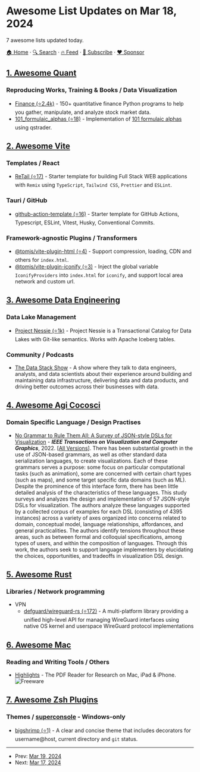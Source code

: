 # Awesome List Updates on Mar 18, 2024

7 awesome lists updated today.

[🏠 Home](/README.md) · [🔍 Search](https://www.trackawesomelist.com/search/) · [🔥 Feed](https://www.trackawesomelist.com/rss.xml) · [📮 Subscribe](https://trackawesomelist.us17.list-manage.com/subscribe?u=d2f0117aa829c83a63ec63c2f&id=36a103854c) · [❤️  Sponsor](https://github.com/sponsors/theowenyoung)



## [1. Awesome Quant](/content/wilsonfreitas/awesome-quant/README.md)

### Reproducing Works, Training & Books / Data Visualization

*   [Finance (⭐2.4k)](https://github.com/shashankvemuri/Finance) - 150+ quantitative finance Python programs to help you gather, manipulate, and analyze stock market data.
*   [101\_formulaic\_alphas (⭐18)](https://github.com/ram-ki/101_formulaic_alphas) - Implementation of [101 formulaic alphas](https://arxiv.org/ftp/arxiv/papers/1601/1601.00991.pdf) using qstrader.

## [2. Awesome Vite](/content/vitejs/awesome-vite/README.md)

### Templates / React

*   [ReTail (⭐17)](https://github.com/nikolailehbrink/retail) - Starter template for building Full Stack WEB applications with `Remix` using `TypeScript`, `Tailwind CSS`, `Prettier` and `ESLint`.

### Tauri / GitHub

*   [github-action-template (⭐16)](https://github.com/hywax/github-action-template) - Starter template for GitHub Actions, Typescript, ESLint, Vitest, Husky, Conventional Commits.

### Framework-agnostic Plugins / Transformers

*   [@tomjs/vite-plugin-html (⭐4)](https://github.com/tomjs/vite-plugin-html) - Support compression, loading, CDN and others for `index.html`.
*   [@tomjs/vite-plugin-iconify (⭐3)](https://github.com/tomjs/vite-plugin-iconify) - Inject the global variable `IconifyProviders` into `index.html` for `iconify`, and support local area network and custom url.

## [3. Awesome Data Engineering](/content/igorbarinov/awesome-data-engineering/README.md)

### Data Lake Management

*   [Project Nessie (⭐1k)](https://github.com/projectnessie/nessie) - Project Nessie is a Transactional Catalog for Data Lakes with Git-like semantics. Works with Apache Iceberg tables.

### Community / Podcasts

*   [The Data Stack Show](https://datastackshow.com/) - A show where they talk to data engineers, analysts, and data scientists about their experience around building and maintaining data infrastructure, delivering data and data products, and driving better outcomes across their businesses with data.

## [4. Awesome Agi Cocosci](/content/YuzheSHI/awesome-agi-cocosci/README.md)

### Domain Specific Language / Design Practises

*   [No Grammar to Rule Them All: A Survey of JSON-style DSLs for Visualization](https://ieeexplore.ieee.org/abstract/document/9904438) - ***IEEE Transactions on Visualization and Computer Graphics***, 2022. \[[All Versions](https://scholar.google.com/scholar?cluster=17206818917381447796)]. There has been substantial growth in the use of JSON-based grammars, as well as other standard data serialization languages, to create visualizations. Each of these grammars serves a purpose: some focus on particular computational tasks (such as animation), some are concerned with certain chart types (such as maps), and some target specific data domains (such as ML). Despite the prominence of this interface form, there has been little detailed analysis of the characteristics of these languages. This study surveys and analyzes the design and implementation of 57 JSON-style DSLs for visualization. The authors analyze these languages supported by a collected corpus of examples for each DSL (consisting of 4395 instances) across a variety of axes organized into concerns related to domain, conceptual model, language relationships, affordances, and general practicalities. The authors identify tensions throughout these areas, such as between formal and colloquial specifications, among types of users, and within the composition of languages. Through this work, the authors seek to support language implementers by elucidating the choices, opportunities, and tradeoffs in visualization DSL design.

## [5. Awesome Rust](/content/rust-unofficial/awesome-rust/README.md)

### Libraries / Network programming

*   VPN
    *   [defguard/wireguard-rs (⭐172)](https://github.com/DefGuard/wireguard-rs) - A multi-platform library providing a unified high-level API for managing WireGuard interfaces using native OS kernel and userspace WireGuard protocol implementations

## [6. Awesome Mac](/content/jaywcjlove/awesome-mac/README.md)

### Reading and Writing Tools / Others

*   [Highlights](https://highlightsapp.net) - The PDF Reader for Research on Mac, iPad & iPhone. ![Freeware](https://jaywcjlove.github.io/sb/ico/min-free.svg "Freeware")

## [7. Awesome Zsh Plugins](/content/unixorn/awesome-zsh-plugins/README.md)

### Themes / [superconsole](https://github.com/alexchmykhalo/superconsole) - Windows-only

*   [bigshrimp (⭐1)](https://github.com/taksyon/BigShrimp-zsh-theme) - A clear and concise theme that includes decorators for username\@host, current directory and `git` status.

---

- Prev: [Mar 19, 2024](/content/2024/03/19/README.md)
- Next: [Mar 17, 2024](/content/2024/03/17/README.md)